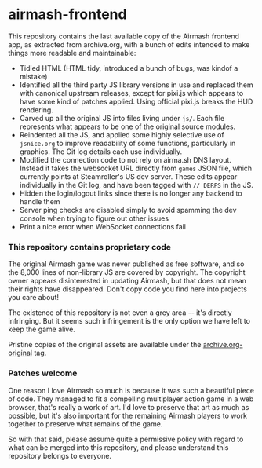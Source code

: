 
# airmash-frontend

This repository contains the last available copy of the Airmash frontend app,
as extracted from archive.org, with a bunch of edits intended to make things
more readable and maintainable:

- Tidied HTML (HTML tidy, introduced a bunch of bugs, was kindof a mistake)
- Identified all the third party JS library versions in use and replaced them
  with canonical upstream releases, except for pixi.js which appears to have
  some kind of patches applied. Using official pixi.js breaks the HUD
  rendering.
- Carved up all the original JS into files living under ``js/``. Each file
  represents what appears to be one of the original source modules.
- Reindented all the JS, and applied some highly selective use of
  ``jsnice.org`` to improve readability of some functions, particularly in
  graphics. The Git log details each use individually.
- Modified the connection code to not rely on airma.sh DNS layout. Instead
  it takes the websocket URL directly from `games` JSON file, which currently
  points at Steamroller's US dev server. These edits appear individually in the
  Git log, and have been tagged with ``// DERPS`` in the JS.
- Hidden the login/logout links since there is no longer any backend to handle
  them
- Server ping checks are disabled simply to avoid spamming the dev console when
  trying to figure out other issues
- Print a nice error when WebSocket connections fail


### This repository contains proprietary code

The original Airmash game was never published as free software, and so the
8,000 lines of non-library JS are covered by copyright. The copyright owner
appears disinterested in updating Airmash, but that does not mean their rights
have disappeared. Don't copy code you find here into projects you care about!

The existence of this repository is not even a grey area -- it's directly
infringing. But it seems such infringement is the only option we have left to
keep the game alive.

Pristine copies of the original assets are available under the
[archive.org-original](https://github.com/derps-airmash/airmash-frontend/tree/archive.org-original)
tag.

### Patches welcome

One reason I love Airmash so much is because it was such a beautiful piece of
code. They managed to fit a compelling multiplayer action game in a web
browser, that's really a work of art. I'd love to preserve that art as much as
possible, but it's also important for the remaining Airmash players to work
together to preserve what remains of the game.

So with that said, please assume quite a permissive policy with regard to what
can be merged into this repository, and please understand this repository
belongs to everyone.
